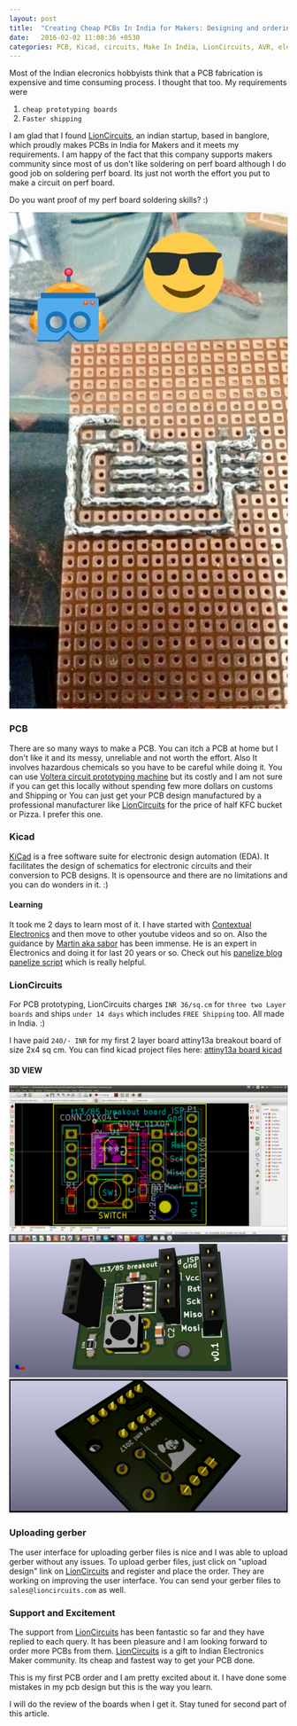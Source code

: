 ```yaml
---
layout: post
title:  "Creating Cheap PCBs In India for Makers: Designing and ordering, Part 1"
date:   2016-02-02 11:08:36 +0530
categories: PCB, Kicad, circuits, Make In India, LionCircuits, AVR, elecronics, soldering, perf board
---
```


Most of the Indian elecronics hobbyists think that a PCB fabrication is expensive and
time consuming process. I thought that too. My requirements were 

1. `cheap prototyping boards`
2. `Faster shipping` 

I am glad that I found [LionCircuits][lioncircuits-link], an indian startup, based in banglore,
which proudly makes PCBs in India for Makers and it meets my requirements. I am happy of the fact 
that this company supports makers community since most of us don't like soldering on perf board although I 
do good job on soldering perf board. Its just not worth the effort you put to make a circuit on perf board.

Do you want proof of my perf board soldering skills? :)


![perb board solder bridges](/images/perf-bridges.jpg)

### PCB

There are so many ways to make a PCB. You can itch a PCB at home but I don't like it and its messy,
unreliable and not worth the effort. Also It involves hazardous chemicals so you have to be careful
 while doing it.
You can use [Voltera circuit prototyping machine][voltera-link] but its costly and I am not sure if 
you can get this locally without spending few more dollars on customs and Shipping or You can just
 get your PCB design manufactured by a professional manufacturer like [LionCircuits][lioncircuits-link]
for the price of half KFC bucket or Pizza. I prefer this one.

### Kicad
[KiCad][kicad-link] is a free software suite for electronic design automation (EDA).
 It facilitates the design of schematics for electronic circuits and their conversion to PCB designs.
 It is opensource and there are no limitations and you can do wonders in it. :)

#### Learning
It took me 2 days to learn most of it. I have started with [Contextual Electronics][chris-link]
and then move to other youtube videos and so on.
Also the guidance by [Martin aka sabor][martin-blog-link] has been immense. He is an expert in
Electronics and doing it for last 20 years or so. Check out his [panelize blog][panel-link] 
[panelize script][panelnew-link] which is really helpful.

### LionCircuits
For PCB prototyping, LionCircuits charges `INR 36/sq.cm` for `three two Layer boards` and ships `under 14 days` which includes
 `FREE Shipping` too. All made in India. :) 

 I have paid `240/- INR` for my first 2 layer board attiny13a breakout board of size 2x4 sq cm.
 You can find kicad project files here: [attiny13a board kicad][board-link]

#### 3D VIEW
![Kicad pcb](/images/board-pcb.png)
![Top View](/images/t13aboard-top.png)
![Bottom View](/images/t13aboard-bottom.png)

### Uploading gerber
The user interface for uploading gerber files is nice and I was able to upload gerber without any
issues. To upload gerber files, just click on "upload design" link on [LionCircuits][lioncircuits-link]
and register and place the order. They are working on improving the user interface. 
You can send your gerber files to `sales@lioncircuits.com` as well.

### Support and Excitement
The support from [LionCircuits][lioncircuits-link] has been fantastic so far and they have replied
to each query. It has been pleasure and I am looking forward to order more PCBs from them. 
[LionCircuits][lioncircuits-link] is a gift to Indian Electronics Maker community. Its cheap and fastest
way to get your PCB done. 

This is my first PCB order and I am pretty excited about it. I have done some mistakes in my 
pcb design but this is the way you learn.

I will do the review of the boards when I get it. Stay tuned for second part of this article.

[kicad-link]: http://kicad-pcb.org
[lioncircuits-link]: http://lioncircuits.com
[voltera-link]: https://www.kickstarter.com/projects/voltera/voltera-your-circuit-board-prototyping-machine
[board-link]: https://github.com/amitesh-singh/kicad-pcbs/tree/master/kicad/attiny13aRstbutton
[martin-blog-link]: http://blog.borg.ch/
[chris-link]: https://contextualelectronics.com/
[panel-link]: http://blog.borg.ch/?p=12
[panelnew-link]: http://projects.borg.ch/electronics/kicad/panelize.html